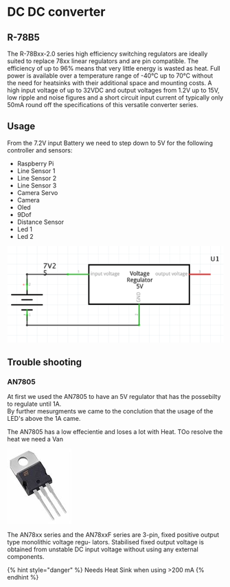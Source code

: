 # DC DC converter



## R-78B5

The R-78Bxx-2.0 series high efficiency switching regulators are ideally suited to replace 78xx linear regulators and are pin compatible. The efficiency of up to 96% means that very little energy is wasted as heat. Full power is available over a temperature range of -40°C up to 70°C without the need for heatsinks with their additional space and mounting costs. A high input voltage of up to 32VDC and output voltages from 1.2V up to 15V, low ripple and noise figures and a short circuit input current of typically only 50mA round off the specifications of this versatile converter series.

## Usage

From the 7.2V input Battery we need to step down to 5V for the following controller and sensors: 

* Raspberry Pi
* Line Sensor 1 
* Line Sensor 2
* Line Sensor 3
* Camera Servo
* Camera
* Oled
* 9Dof
* Distance Sensor
* Led 1
* Led 2 

![](../../../../.gitbook/assets/screenshot-2019-04-30-at-10.39.11.png)

## Trouble shooting

### AN7805

At first we used the AN7805 to have an 5V regulator that has the possebilty to regulate until 1A.  
By further mesurgments we came to the conclution that the usage of the LED's  above the 1A came.

The AN7805 has a low effecientie and loses a lot with Heat. TOo resolve the heat we need a Van

![AN7805CV](../../../../.gitbook/assets/to-220.jpg)

The AN78xx series and the AN78xxF series are 3-pin, fixed positive output type monolithic voltage regu- lators. Stabilised fixed output voltage is obtained from unstable DC input voltage without using any external components.

{% hint style="danger" %}
Needs Heat Sink when using &gt;200 mA
{% endhint %}

